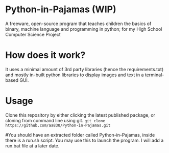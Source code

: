 # Python-in-Pajamas (WIP)
A freeware, open-source program that teaches children the basics of binary, machine language and programming in python; for my High School Computer Science Project


# How does it work?

It uses a minimal amount of 3rd party libraries (hence the requirements.txt) and mostly in-built python libraries to display images and text in a terminal-based GUI.


# Usage

Clone this repository by either clicking the latest published package, or cloning from command line using git.
`git clone https://github.com/aa830/Python-in-Pajamas.git`


#You should have an extracted folder called Python-in-Pajamas, inside there is a run.sh script. You may use this to launch the program. I will add a run.bat file at a later date.
